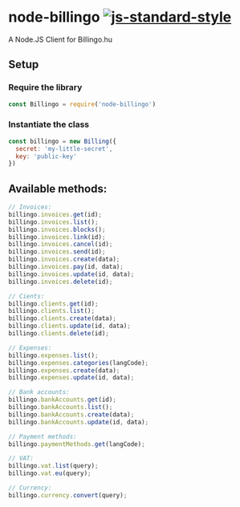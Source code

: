# node-billingo [![js-standard-style](https://img.shields.io/badge/code%20style-standard-brightgreen.svg)](http://standardjs.com/)

A Node.JS Client for Billingo.hu

## Setup

### Require the library

```js
const Billingo = require('node-billingo')
```

### Instantiate the class
```js
const billingo = new Billing({ 
  secret: 'my-little-secret',
  key: 'public-key'
})
```

## Available methods:

```js
// Invoices:
billingo.invoices.get(id);
billingo.invoices.list();
billingo.invoices.blocks();
billingo.invoices.link(id);
billingo.invoices.cancel(id);
billingo.invoices.send(id);
billingo.invoices.create(data);
billingo.invoices.pay(id, data);
billingo.invoices.update(id, data);
billingo.invoices.delete(id);

// Cients:
billingo.clients.get(id); 
billingo.clients.list();
billingo.clients.create(data);
billingo.clients.update(id, data);
billingo.clients.delete(id);

// Expenses:
billingo.expenses.list();
billingo.expenses.categories(langCode);
billingo.expenses.create(data);
billingo.expenses.update(id, data);

// Bank accounts:
billingo.bankAccounts.get(id);
billingo.bankAccounts.list();
billingo.bankAccounts.create(data);
billingo.bankAccounts.update(id, data);

// Payment methods:
billingo.paymentMethods.get(langCode);

// VAT:
billingo.vat.list(query);
billingo.vat.eu(query);

// Currency:
billingo.currency.convert(query);
```
